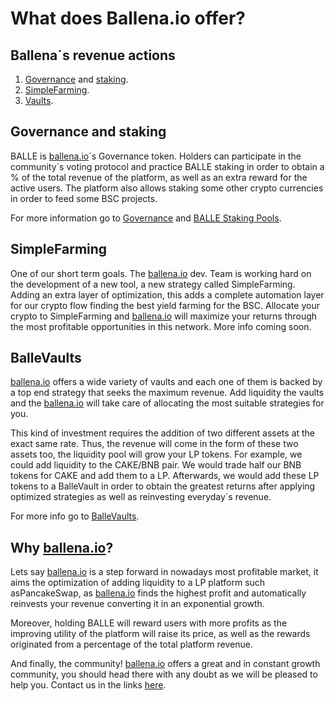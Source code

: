 # What does Ballena.io offer?

## Ballena´s revenue actions

1. [Governance](governance.md) and [staking](products/balle-staking-pool.md).
2. [SimpleFarming](products/simplefarming.md).
3. [Vaults](products/ballevaults-pancake-swap.md).



## Governance and staking

BALLE is [ballena.io](https://ballena.io/)´s Governance token. Holders can participate in the community´s voting protocol and practice  BALLE staking in order to obtain a % of the total revenue of the platform, as well as an extra reward for the active users. The platform also allows staking some other crypto currencies in order to feed some BSC projects.

For more information go to [Governance](governance.md) and [BALLE Staking Pools](products/balle-staking-pool.md).



## SimpleFarming

One of our short term goals. The [ballena.io](https://ballena.io/) dev. Team is working hard on the development of a new tool, a new strategy called SimpleFarming. Adding an extra layer of optimization, this adds a complete automation layer for our crypto flow finding the best yield farming for the BSC. Allocate your crypto to SimpleFarming and [ballena.io](https://ballena.io/)  will maximize your returns through the most profitable opportunities in this network. More info coming soon.



## BalleVaults

[ballena.io](https://ballena.io/)  offers a wide variety of vaults and each one of them is backed by a top end strategy that seeks the maximum revenue. Add liquidity the vaults and the [ballena.io](https://ballena.io/) will take care of allocating the most suitable strategies for you.

This kind of investment requires the addition of two different assets at the exact same rate. Thus, the revenue will come in the form of these two assets too, the liquidity pool will grow your LP tokens. For example, we could add liquidity to the CAKE/BNB pair. We would trade half our BNB tokens for CAKE and add them to a LP. Afterwards, we would add these LP tokens to a BalleVault in order to obtain the greatest returns after applying optimized strategies as well as reinvesting everyday´s revenue.

For more info go to [BalleVaults](products/ballevaults-pancake-swap.md).



## Why [ballena.io](https://ballena.io/)?

Lets say [ballena.io](https://ballena.io/)  is a step forward in nowadays most profitable market, it aims the optimization of adding liquidity to a LP platform such asPancakeSwap, as [ballena.io](https://ballena.io/) finds the highest profit and automatically reinvests your revenue converting it in an exponential growth.

Moreover, holding BALLE will reward users with more profits as the improving utility of the platform will raise its price, as well as the rewards originated from a percentage of the total platform revenue.

And finally, the community! [ballena.io](https://ballena.io/) offers a great and in constant growth community, you should head there with any doubt as we will be pleased to help you. Contact us in the links [here](./#community).





